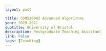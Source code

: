 ```yaml
---
layout: post

title: COMS30042 Advanced Algorithms
year: 2020-2021
subtitle: University of Bristol
description: Postgraduate Teaching Assistant
link: False
tags: [Teaching]
---
```

